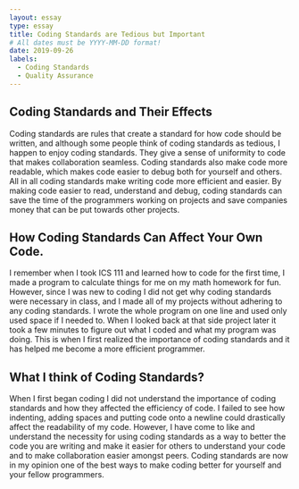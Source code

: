 ```yaml
---
layout: essay
type: essay
title: Coding Standards are Tedious but Important 
# All dates must be YYYY-MM-DD format!
date: 2019-09-26
labels:
  - Coding Standards
  - Quality Assurance
---
```


## Coding Standards and Their Effects 
Coding standards are rules that create a standard for how code should be written, and although some people think of coding standards as tedious, I happen to enjoy coding standards. 
They give a sense of uniformity to code that makes collaboration seamless. 
Coding standards also  make code more readable, which makes code easier to debug both for yourself and others. 
All in all coding standards make writing code more efficient and easier. 
By making code easier to read, understand and debug, coding standards can save the time of the programmers working on projects and save companies money that can be put towards other projects.   

## How Coding Standards Can Affect Your Own Code. 
I remember when I took ICS 111 and learned how to code for the first time, I made a program to calculate things for me on my math homework for fun. 
However, since I was new to coding I did not get why coding standards were necessary in class, and I made all of my projects without adhering to any coding standards. 
I wrote the whole program on one line and used only used space if I needed to.
When I looked back at that side project later it took a few minutes to figure out what I coded and what my program was doing. 
This is when I first realized the importance of coding standards and it has helped me become a more efficient programmer. 

## What I think of Coding Standards?
When I first began coding I did not understand the importance of coding standards and how they affected the efficiency of code. 
I failed to see how indenting, adding spaces and putting code onto a newline could drastically affect the readability of my code. 
However, I have come to like and understand the necessity for using coding standards as a way to better the code you are writing and make it easier for others to understand your code and to make collaboration easier amongst peers. 
Coding standards are now in my opinion one of the best ways to make coding better for yourself and your fellow programmers. 
